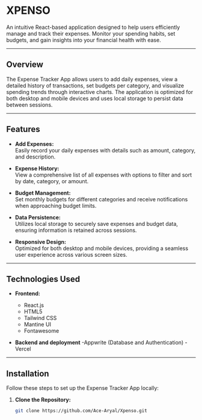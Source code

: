 # XPENSO

An intuitive React-based application designed to help users efficiently manage and track their expenses. Monitor your spending habits, set budgets, and gain insights into your financial health with ease.

---

## Overview

The Expense Tracker App allows users to add daily expenses, view a detailed history of transactions, set budgets per category, and visualize spending trends through interactive charts. The application is optimized for both desktop and mobile devices and uses local storage to persist data between sessions.

---

## Features

- **Add Expenses:**  
  Easily record your daily expenses with details such as amount, category, and description.

- **Expense History:**  
  View a comprehensive list of all expenses with options to filter and sort by date, category, or amount.

- **Budget Management:**  
  Set monthly budgets for different categories and receive notifications when approaching budget limits.

- **Data Persistence:**  
  Utilizes local storage to securely save expenses and budget data, ensuring information is retained across sessions.

- **Responsive Design:**  
  Optimized for both desktop and mobile devices, providing a seamless user experience across various screen sizes.

---

## Technologies Used

- **Frontend:**
  - React.js
  - HTML5
  - Tailwind CSS
  - Mantine UI
  - Fontawesome

- **Backend and deployment**
  -Appwrite (Database and Authentication)
  -Vercel 
---

## Installation

Follow these steps to set up the Expense Tracker App locally:

1. **Clone the Repository:**

   ```bash
   git clone https://github.com/Ace-Aryal/Xpenso.git
